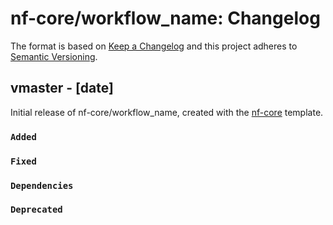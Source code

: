 # nf-core/workflow_name: Changelog

The format is based on [Keep a Changelog](https://keepachangelog.com/en/1.0.0/)
and this project adheres to [Semantic Versioning](https://semver.org/spec/v2.0.0.html).

## vmaster - [date]

Initial release of nf-core/workflow_name, created with the [nf-core](https://nf-co.re/) template.

### `Added`

### `Fixed`

### `Dependencies`

### `Deprecated`
